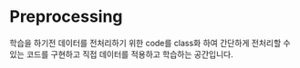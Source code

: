 # Preprocessing

학습을 하기전 데이터를 전처리하기 위한 code를 class화 하여 간단하게 전처리할 수 있는 코드를 구현하고 직접 데이터를 적용하고 학습하는 공간입니다.
